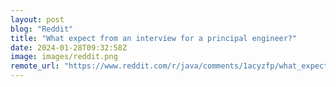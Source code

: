 ```yaml
---
layout: post
blog: "Reddit"
title: "What expect from an interview for a principal engineer?"
date: 2024-01-28T09:32:58Z
image: images/reddit.png
remote_url: "https://www.reddit.com/r/java/comments/1acyzfp/what_expect_from_an_interview_for_a_principal/"
---
```

